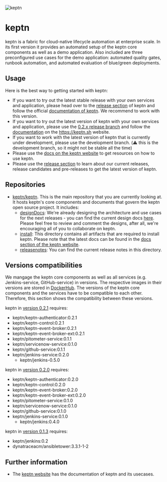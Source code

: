 <!--[![Build Status](https://travis-ci.org/keptn/keptn.svg?branch=develop)](https://travis-ci.org/keptn/keptn)-->

![keptn](./assets/keptn.png)

# keptn
keptn is a fabric for cloud-native lifecycle automation at enterprise scale. In its first version it provides an automated setup of the keptn core components as well as a demo application. Also included are three preconfigured use cases for the demo application: automated quality gates, runbook automation, and automated evaluation of blue/green deployments.

## Usage

Here is the best way to getting started with keptn:
- If you want to try out the latest stable release with your own services and application, please head over to the [release section](https://github.com/keptn/keptn/releases) of keptn and follow the official [documentation of keptn](https://keptn.sh/docs). We recommend to work with this version.
- If you want to try out the latest version of keptn with your own services and application, please use the [0.2.x release branch](https://github.com/keptn/keptn/tree/release-0.2.x) and follow the [documentation](https://keptn.sh/docs/) on the https://keptn.sh website. 
- If you want to work with the latest version of keptn that is currently under development, please use the development branch. (:warning: this is the development branch, so it might not be stable all the time)
- Please use the [docs on the keptn website](https://keptn.sh/docs) to get resources on how to use keptn.
- Please use the [release section](https://github.com/keptn/keptn/releases) to learn about our current releases, release candidates and pre-releases to get the latest version of keptn.

## Repositories <a id="repos"></a>
* [keptn/keptn](README.md). This is the main repository that you are currently looking at. It hosts keptn's core components and documents that govern the keptn open source project. It includes:
    * [designDocs](./designDocs/): We're already designing the architecture and use cases for the next releases - you can find the current design docs [here](./designDocs). Please feel free to review and comment the designs, after all, we're encouraging all of you to collaborate on keptn.
    * [install](./install/): This directory contains all artifacts that are required to install keptn. Please note that the latest docs can be found in the [docs section of the keptn website](https://keptn.sh/docs).
    * [releasenotes](./releasenotes/): You can find the current release notes in this directory.

## Versions compatibilities
We mangage the keptn core components as well as all services (e.g. Jenkins-service, GitHub-service) in versions. The respective images in their versions are stored in [DockerHub](https://hub.docker.com/?namespace=keptn).
The versions of the keptn core components and the services have to be compatible to each other.
Therefore, this section shows the compatibility between these versions.

keptn in [version 0.2.1](https://github.com/keptn/keptn/releases/tag/0.2.1) requires:
- keptn/keptn-authenticator:0.2.1
- keptn/keptn-control:0.2.1
- keptn/keptn-event-broker:0.2.1
- keptn/keptn-event-broker-ext:0.2.1
- keptn/pitometer-service:0.1.1 
- keptn/servicenow-service:0.1.0
- keptn/github-service:0.1.1 
- keptn/jenkins-service:0.2.0
  - keptn/jenkins-0.5.0

keptn in [version 0.2.0](https://github.com/keptn/keptn/releases/tag/0.2.0) requires:
- keptn/keptn-authenticator:0.2.0
- keptn/keptn-control:0.2.0
- keptn/keptn-event-broker:0.2.0
- keptn/keptn-event-broker-ext:0.2.0
- keptn/pitometer-service:0.1.0
- keptn/servicenow-service:0.1.0
- keptn/github-service:0.1.0
- keptn/jenkins-service:0.1.0
    - keptn/jenkins:0.4.0

keptn in [version 0.1.3](https://github.com/keptn/keptn/tree/0.1.3) requires:
- keptn/jenkins:0.2
- dynatraceacm/ansibletower:3.3.1-1-2

## Further information
* The [keptn website](https://keptn.sh) has the documentation of keptn and its usecases.

